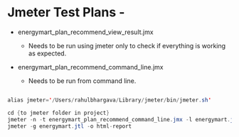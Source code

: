 # Jmeter Test Plans -

- energymart_plan_recommend_view_result.jmx 
  * Needs to be run using jmeter only to check if everything is working as expected.
  
- energymart_plan_recommend_command_line.jmx 
  * Needs to be run from command line.

``` java

alias jmeter='/Users/rahulbhargava/Library/jmeter/bin/jmeter.sh'

cd {to jmeter folder in project}
jmeter -n -t energymart_plan_recommend_command_line.jmx -l energymart.jtl -Jthreads=100 -Jduration=120
jmeter -g energymart.jtl -o html-report
```
